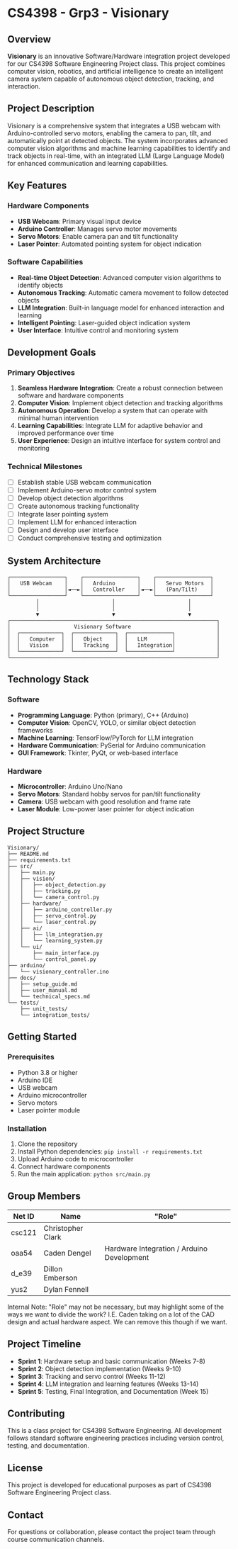 # CS4398 - Grp3 - Visionary

## Overview
**Visionary** is an innovative Software/Hardware integration project developed for our CS4398 Software Engineering Project class. This project combines computer vision, robotics, and artificial intelligence to create an intelligent camera system capable of autonomous object detection, tracking, and interaction.

## Project Description
Visionary is a comprehensive system that integrates a USB webcam with Arduino-controlled servo motors, enabling the camera to pan, tilt, and automatically point at detected objects. The system incorporates advanced computer vision algorithms and machine learning capabilities to identify and track objects in real-time, with an integrated LLM (Large Language Model) for enhanced communication and learning capabilities.

## Key Features

### Hardware Components
- **USB Webcam**: Primary visual input device
- **Arduino Controller**: Manages servo motor movements
- **Servo Motors**: Enable camera pan and tilt functionality
- **Laser Pointer**: Automated pointing system for object indication

### Software Capabilities
- **Real-time Object Detection**: Advanced computer vision algorithms to identify objects
- **Autonomous Tracking**: Automatic camera movement to follow detected objects
- **LLM Integration**: Built-in language model for enhanced interaction and learning
- **Intelligent Pointing**: Laser-guided object indication system
- **User Interface**: Intuitive control and monitoring system

## Development Goals

### Primary Objectives
1. **Seamless Hardware Integration**: Create a robust connection between software and hardware components
2. **Computer Vision**: Implement object detection and tracking algorithms
3. **Autonomous Operation**: Develop a system that can operate with minimal human intervention
4. **Learning Capabilities**: Integrate LLM for adaptive behavior and improved performance over time
5. **User Experience**: Design an intuitive interface for system control and monitoring

### Technical Milestones
- [ ] Establish stable USB webcam communication
- [ ] Implement Arduino-servo motor control system
- [ ] Develop object detection algorithms
- [ ] Create autonomous tracking functionality
- [ ] Integrate laser pointing system
- [ ] Implement LLM for enhanced interaction
- [ ] Design and develop user interface
- [ ] Conduct comprehensive testing and optimization

## System Architecture

```
┌─────────────────┐    ┌─────────────────┐    ┌─────────────────┐
│   USB Webcam    │    │   Arduino       │    │   Servo Motors  │
│                 │◄──►│   Controller    │◄──►│   (Pan/Tilt)    │
└─────────────────┘    └─────────────────┘    └─────────────────┘
         │                       │                       │
         │                       │                       │
         ▼                       ▼                       ▼
┌─────────────────────────────────────────────────────────────────┐
│                    Visionary Software                           │
│  ┌─────────────┐  ┌─────────────┐  ┌──────────────┐             │
│  │   Computer  │  │   Object    │  │   LLM        │             │
│  │   Vision    │  │   Tracking  │  │   Integration│             │
│  └─────────────┘  └─────────────┘  └──────────────┘             │
└─────────────────────────────────────────────────────────────────┘
```

## Technology Stack

### Software
- **Programming Language**: Python (primary), C++ (Arduino)
- **Computer Vision**: OpenCV, YOLO, or similar object detection frameworks
- **Machine Learning**: TensorFlow/PyTorch for LLM integration
- **Hardware Communication**: PySerial for Arduino communication
- **GUI Framework**: Tkinter, PyQt, or web-based interface

### Hardware
- **Microcontroller**: Arduino Uno/Nano
- **Servo Motors**: Standard hobby servos for pan/tilt functionality
- **Camera**: USB webcam with good resolution and frame rate
- **Laser Module**: Low-power laser pointer for object indication

## Project Structure

```
Visionary/
├── README.md
├── requirements.txt
├── src/
│   ├── main.py
│   ├── vision/
│   │   ├── object_detection.py
│   │   ├── tracking.py
│   │   └── camera_control.py
│   ├── hardware/
│   │   ├── arduino_controller.py
│   │   ├── servo_control.py
│   │   └── laser_control.py
│   ├── ai/
│   │   ├── llm_integration.py
│   │   └── learning_system.py
│   └── ui/
│       ├── main_interface.py
│       └── control_panel.py
├── arduino/
│   └── visionary_controller.ino
├── docs/
│   ├── setup_guide.md
│   ├── user_manual.md
│   └── technical_specs.md
└── tests/
    ├── unit_tests/
    └── integration_tests/
```

## Getting Started

### Prerequisites
- Python 3.8 or higher
- Arduino IDE
- USB webcam
- Arduino microcontroller
- Servo motors
- Laser pointer module

### Installation
1. Clone the repository
2. Install Python dependencies: `pip install -r requirements.txt`
3. Upload Arduino code to microcontroller
4. Connect hardware components
5. Run the main application: `python src/main.py`

## Group Members

| Net ID |       Name        |                   "Role"                    |
|--------|-------------------|---------------------------------------------|
| csc121 | Christopher Clark |                                             |
| oaa54  | Caden Dengel      | Hardware Integration / Arduino Development  |
| d_e39  | Dillon Emberson   |                                             |
| yus2   | Dylan Fennell     |                                             |

Internal Note: "Role" may not be necessary, but may highlight some of the ways we want to divide the work? I.E. Caden taking on a lot of the CAD design and actual hardware aspect. We can remove this though if we want.

## Project Timeline

- **Sprint 1**: Hardware setup and basic communication (Weeks 7-8)
- **Sprint 2**: Object detection implementation (Weeks 9-10)
- **Sprint 3**: Tracking and servo control (Weeks 11-12)
- **Sprint 4**: LLM integration and learning features (Weeks 13-14)
- **Sprint 5**: Testing, Final Integration, and Documentation (Week 15)

## Contributing

This is a class project for CS4398 Software Engineering. All development follows standard software engineering practices including version control, testing, and documentation.

## License

This project is developed for educational purposes as part of CS4398 Software Engineering Project class.

## Contact

For questions or collaboration, please contact the project team through course communication channels.